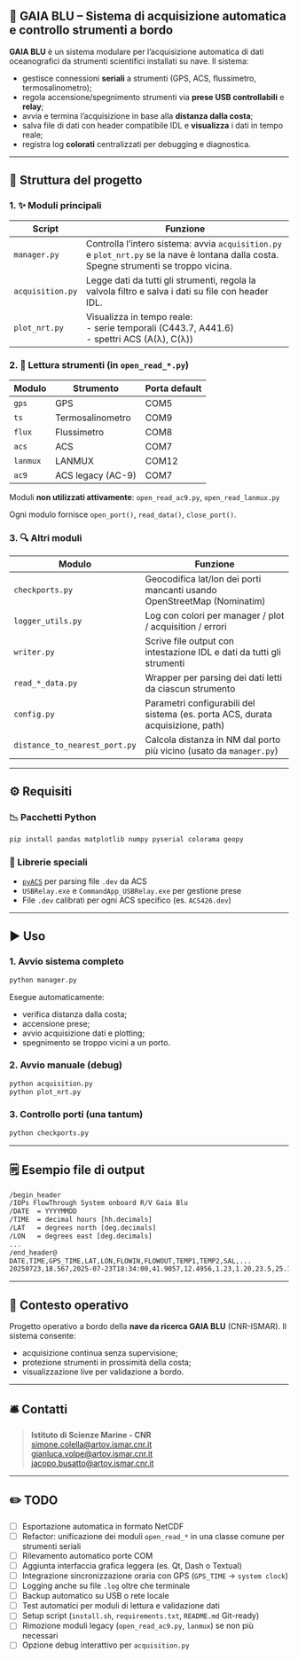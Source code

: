 ## 🌊 GAIA BLU – Sistema di acquisizione automatica e controllo strumenti a bordo

**GAIA BLU** è un sistema modulare per l’acquisizione automatica di dati oceanografici da strumenti scientifici installati su nave. Il sistema:

- gestisce connessioni **seriali** a strumenti (GPS, ACS, flussimetro, termosalinometro);
- regola accensione/spegnimento strumenti via **prese USB controllabili** e **relay**;
- avvia e termina l’acquisizione in base alla **distanza dalla costa**;
- salva file di dati con header compatibile IDL e **visualizza** i dati in tempo reale;
- registra log **colorati** centralizzati per debugging e diagnostica.

---

## 📂 Struttura del progetto

### 1. ✨ Moduli principali

| Script | Funzione |
|--------|----------|
| `manager.py` | Controlla l’intero sistema: avvia `acquisition.py` e `plot_nrt.py` se la nave è lontana dalla costa. Spegne strumenti se troppo vicina. |
| `acquisition.py` | Legge dati da tutti gli strumenti, regola la valvola filtro e salva i dati su file con header IDL. |
| `plot_nrt.py` | Visualizza in tempo reale: <br> - serie temporali (C443.7, A441.6) <br> - spettri ACS (A(λ), C(λ)) |

### 2. 🛂 Lettura strumenti (in `open_read_*.py`)

| Modulo | Strumento | Porta default |
|--------|-----------|---------------|
| `gps`   | GPS                 | COM5 |
| `ts`    | Termosalinometro    | COM9 |
| `flux`  | Flussimetro         | COM8 |
| `acs`   | ACS                 | COM7 |
| `lanmux`| LANMUX              | COM12 |
| `ac9`   | ACS legacy (AC-9)   | COM7 |  ❌ **(non utilizzato)**

Moduli **non utilizzati attivamente**: `open_read_ac9.py`, `open_read_lanmux.py`

Ogni modulo fornisce `open_port()`, `read_data()`, `close_port()`.

### 3. 🔍 Altri moduli

| Modulo | Funzione |
|--------|----------|
| `checkports.py` | Geocodifica lat/lon dei porti mancanti usando OpenStreetMap (Nominatim) |
| `logger_utils.py` | Log con colori per manager / plot / acquisition / errori |
| `writer.py` | Scrive file output con intestazione IDL e dati da tutti gli strumenti |
| `read_*_data.py` | Wrapper per parsing dei dati letti da ciascun strumento |
| `config.py` | Parametri configurabili del sistema (es. porta ACS, durata acquisizione, path) |
| `distance_to_nearest_port.py` | Calcola distanza in NM dal porto più vicino (usato da `manager.py`) |

---

## ⚙️ Requisiti

### 📉 Pacchetti Python

```bash
pip install pandas matplotlib numpy pyserial colorama geopy
```

### 🔧 Librerie speciali

- [`pyACS`](https://github.com/) per parsing file `.dev` da ACS
- `USBRelay.exe` e `CommandApp_USBRelay.exe` per gestione prese
- File `.dev` calibrati per ogni ACS specifico (es. `ACS426.dev`)

---

## ▶️ Uso

### 1. Avvio sistema completo

```bash
python manager.py
```

Esegue automaticamente:
- verifica distanza dalla costa;
- accensione prese;
- avvio acquisizione dati e plotting;
- spegnimento se troppo vicini a un porto.

### 2. Avvio manuale (debug)

```bash
python acquisition.py
python plot_nrt.py
```

### 3. Controllo porti (una tantum)

```bash
python checkports.py
```

---

## 🗒️ Esempio file di output

```txt
/begin_header 
/IOPs FlowThrough System onboard R/V Gaia Blu 
/DATE  = YYYYMMDD 
/TIME  = decimal hours [hh.decimals] 
/LAT   = degrees north [deg.decimals] 
/LON   = degrees east [deg.decimals] 
...
/end_header@
DATE,TIME,GPS_TIME,LAT,LON,FLOWIN,FLOWOUT,TEMP1,TEMP2,SAL,...
20250723,18.567,2025-07-23T18:34:00,41.9057,12.4956,1.23,1.20,23.5,25.1,38.2,...
```

---

## 🚢 Contesto operativo

Progetto operativo a bordo della **nave da ricerca GAIA BLU** (CNR-ISMAR). Il sistema consente:
- acquisizione continua senza supervisione;
- protezione strumenti in prossimità della costa;
- visualizzazione live per validazione a bordo.

---

## 🛎️ Contatti

> **Istituto di Scienze Marine - CNR**  
> simone.colella@artov.ismar.cnr.it  
> gianluca.volpe@artov.ismar.cnr.it  
> jacopo.busatto@artov.ismar.cnr.it

---

## ✏️ TODO

- [ ] Esportazione automatica in formato NetCDF
- [ ] Refactor: unificazione dei moduli `open_read_*` in una classe comune per strumenti seriali
- [ ] Rilevamento automatico porte COM
- [ ] Aggiunta interfaccia grafica leggera (es. Qt, Dash o Textual)
- [ ] Integrazione sincronizzazione oraria con GPS (`GPS_TIME` -> `system clock`)
- [ ] Logging anche su file `.log` oltre che terminale
- [ ] Backup automatico su USB o rete locale
- [ ] Test automatici per moduli di lettura e validazione dati
- [ ] Setup script (`install.sh`, `requirements.txt`, `README.md` Git-ready)
- [ ] Rimozione moduli legacy (`open_read_ac9.py`, `lanmux`) se non più necessari
- [ ] Opzione debug interattivo per `acquisition.py`
